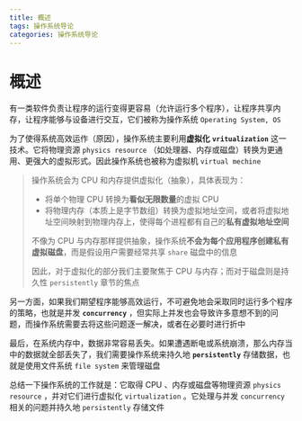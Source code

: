 ```yaml
---
title: 概述
tags: 操作系统导论
categories: 操作系统导论
---
```


# 概述

有一类软件负责让程序的运行变得更容易（允许运行多个程序），让程序共享内存，让程序能够与设备进行交互，它们被称为操作系统 `Operating System, OS`

为了使得系统高效运作（原因），操作系统主要利用**虚拟化** **`vritualization`** 这一技术。它将物理资源 `physics resource` （如处理器、内存或磁盘）转换为更通用、更强大的虚拟形式。因此操作系统也被称为虚拟机 `virtual mechine`

> 操作系统会为 CPU 和内存提供虚拟化（抽象），具体表现为：
>
> * 将单个物理 CPU 转换为**看似无限数量**的虚拟 CPU
> * 将物理内存（本质上是字节数组）转换为虚拟地址空间，或者将虚拟地址空间映射到物理内存上，使得每个进程都有自己的**私有虚拟地址空间**
>
> 不像为 CPU 与内存那样提供抽象，操作系统**不会为每个应用程序创建私有虚拟磁盘**，而是假设用户需要经常共享 `share` 磁盘中的信息
>
> 因此，对于虚拟化的部分我们主要聚焦于 CPU 与内存；而对于磁盘则是持久性 `persistently` 章节的焦点

另一方面，如果我们期望程序能够高效运行，不可避免地会采取同时运行多个程序的策略，也就是并发 **`concurrency`** ，但实际上并发也会导致许多意想不到的问题，而操作系统需要去将这些问题逐一解决，或者在必要时进行折中

最后，在系统内存中，数据非常容易丢失。如果遭遇断电或系统崩溃，那么内存当中的数据就全部丢失了，我们需要操作系统来持久地 **`persistently`** 存储数据，也就是使用文件系统 `file system` 来管理磁盘

总结一下操作系统的工作就是：它取得 CPU 、内存或磁盘等物理资源 `physics resource` ，并对它们进行虚拟化 `virtualization` 。它处理与并发 `concurrency` 相关的问题并持久地 `persistently` 存储文件